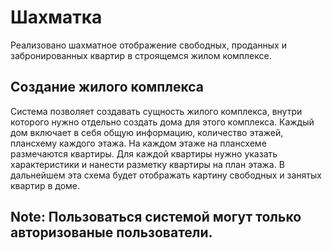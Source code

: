 # Шахматка

Реализовано шахматное отображение свободных, проданных и забронированных квартир
в строящемся жилом комплексе.

## Создание жилого комплекса

Система позволяет создавать сущность жилого комплекса, внутри которого нужно
отдельно создать дома для этого комплекса.
Каждый дом включает в себя общую информацию, количество этажей, плансхему каждого
этажа.
На каждом этаже на плансхеме размечаются квартиры. Для каждой квартиры нужно указать
характеристики и нанести разметку квартиры на план этажа. В дальнейшем эта схема
будет отображать картину свободных и занятых квартир в доме.

## Note: Пользоваться системой могут только авторизованые пользователи.